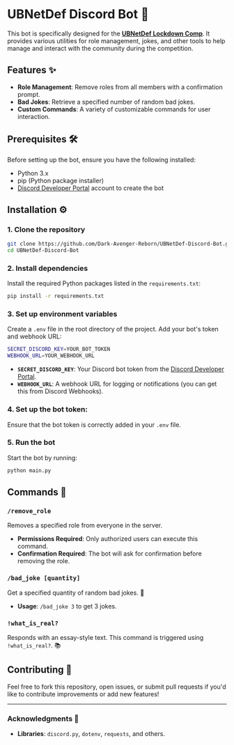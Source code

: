 # UBNetDef Discord Bot 🤖

This bot is specifically designed for the **[UBNetDef Lockdown Comp](https://lockdown.ubnetdef.org/)**. It provides various utilities for role management, jokes, and other tools to help manage and interact with the community during the competition.

## Features ✨
- **Role Management**: Remove roles from all members with a confirmation prompt.
- **Bad Jokes**: Retrieve a specified number of random bad jokes.
- **Custom Commands**: A variety of customizable commands for user interaction.

## Prerequisites 🛠️
Before setting up the bot, ensure you have the following installed:
- Python 3.x
- pip (Python package installer)
- [Discord Developer Portal](https://discord.com/developers/applications) account to create the bot

## Installation ⚙️

### 1. Clone the repository
```bash
git clone https://github.com/Dark-Avenger-Reborn/UBNetDef-Discord-Bot.git
cd UBNetDef-Discord-Bot
```

### 2. Install dependencies
Install the required Python packages listed in the `requirements.txt`:
```bash
pip install -r requirements.txt
```

### 3. Set up environment variables
Create a `.env` file in the root directory of the project. Add your bot's token and webhook URL:
```bash
SECRET_DISCORD_KEY=YOUR_BOT_TOKEN
WEBHOOK_URL=YOUR_WEBHOOK_URL
```

- **`SECRET_DISCORD_KEY`**: Your Discord bot token from the [Discord Developer Portal](https://discord.com/developers/applications).
- **`WEBHOOK_URL`**: A webhook URL for logging or notifications (you can get this from Discord Webhooks).

### 4. Set up the bot token:
Ensure that the bot token is correctly added in your `.env` file.

### 5. Run the bot
Start the bot by running:
```bash
python main.py
```

## Commands 📜

### `/remove_role`
Removes a specified role from everyone in the server.

- **Permissions Required**: Only authorized users can execute this command.
- **Confirmation Required**: The bot will ask for confirmation before removing the role.

### `/bad_joke [quantity]`
Get a specified quantity of random bad jokes. 🤪

- **Usage**: `/bad_joke 3` to get 3 jokes.

### `!what_is_real?`
Responds with an essay-style text. This command is triggered using `!what_is_real?`. 📚

## Contributing 🤝

Feel free to fork this repository, open issues, or submit pull requests if you'd like to contribute improvements or add new features!

---

### Acknowledgments 🙏
- **Libraries**: `discord.py`, `dotenv`, `requests`, and others.
